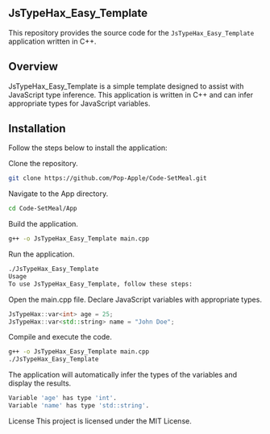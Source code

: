 ## JsTypeHax_Easy_Template

This repository provides the source code for the `JsTypeHax_Easy_Template` application written in C++.

## Overview

JsTypeHax_Easy_Template is a simple template designed to assist with JavaScript type inference. This application is written in C++ and can infer appropriate types for JavaScript variables.

## Installation

Follow the steps below to install the application:

Clone the repository.
```bash
git clone https://github.com/Pop-Apple/Code-SetMeal.git
```

Navigate to the App directory.
```bash
cd Code-SetMeal/App
```

Build the application.
```bash
g++ -o JsTypeHax_Easy_Template main.cpp
```

Run the application.
```bash
./JsTypeHax_Easy_Template
Usage
To use JsTypeHax_Easy_Template, follow these steps:
```

Open the main.cpp file.
Declare JavaScript variables with appropriate types.
```cpp
JsTypeHax::var<int> age = 25;
JsTypeHax::var<std::string> name = "John Doe";
```

Compile and execute the code.
```bash
g++ -o JsTypeHax_Easy_Template main.cpp
./JsTypeHax_Easy_Template
```

The application will automatically infer the types of the variables and display the results.
```bash
Variable 'age' has type 'int'.
Variable 'name' has type 'std::string'.
```

License
This project is licensed under the MIT License.
